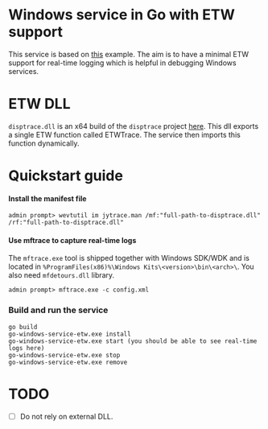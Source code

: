 # Windows service in Go with ETW support

This service is based on [this](https://godoc.org/golang.org/x/sys/windows/svc/example) example. The aim is to have a minimal ETW support for real-time logging which is helpful in debugging Windows services.

# ETW DLL

`disptrace.dll` is an x64 build of the `disptrace` project [here](https://github.com/flowerinthenight/win32-etw-manifest). This dll exports a single ETW function called ETWTrace. The service then imports this function dynamically.

# Quickstart guide

#### Install the manifest file

```
admin prompt> wevtutil im jytrace.man /mf:"full-path-to-disptrace.dll" /rf:"full-path-to-disptrace.dll"
```

#### Use mftrace to capture real-time logs

The `mftrace.exe` tool is shipped together with Windows SDK/WDK and is located in `%ProgramFiles(x86)%\Windows Kits\<version>\bin\<arch>\`. You also need `mfdetours.dll` library.

```
admin prompt> mftrace.exe -c config.xml
```

### Build and run the service

```
go build
go-windows-service-etw.exe install
go-windows-service-etw.exe start (you should be able to see real-time logs here)
go-windows-service-etw.exe stop
go-windows-service-etw.exe remove
```

# TODO

- [ ] Do not rely on external DLL.
